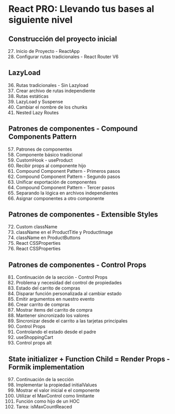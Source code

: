 # React PRO: Llevando tus bases al siguiente nivel

## Construcción del proyecto inicial

27. Inicio de Proyecto - ReactApp
28. Configurar rutas tradicionales - React Router V6

## LazyLoad

36. Rutas tradicionales - Sin Lazyload
37. Crear archivo de rutas independiente
38. Rutas estáticas
39. LazyLoad y Suspense
40. Cambiar el nombre de los chunks
41. Nested Lazy Routes

## Patrones de componentes - Compound Components Pattern

57. Patrones de componentes
58. Componente básico tradicional
59. CustomHook - useProduct
60. Recibir props al componente hijo
61. Compound Component Pattern - Primeros pasos
62. Compound Component Pattern - Segundo pasos
63. Unificar exportación de componentes
64. Compound Component Pattern - Tercer pasos
65. Separando la lógica en archivos independientes
66. Asignar componentes a otro componente

## Patrones de componentes - Extensible Styles

72. Custom className
73. className en el ProductTitle y ProductImage
74. className en ProductButtons
75. React CSSProperties
76. React CSSProperties

## Patrones de componentes - Control Props

81. Continuación de la sección - Control Props
82. Problema y necesidad del control de propiedades
83. Estado del carrito de compras
84. Disparar función personalizada al cambiar estado
85. Emitir argumentos en nuestro evento
86. Crear carrito de compras
87. Mostrar items del carrito de compra
88. Mantener sincronizado los valores
89. Sincronizar desde el carrito a las tarjetas principales
90. Control Props
91. Controlando el estado desde el padre
92. useShoppingCart
93. Control props alt

## State initializer + Function Child = Render Props - Formik implementation

97. Continuación de la sección
98. Implementar la propiedad initialValues
99. Mostrar el valor inicial e el componente
100. Utilizar el MaxControl como limitante
101. Función como hijo de un HOC
102. Tarea: isMaxCountReaced